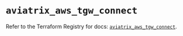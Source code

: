# `aviatrix_aws_tgw_connect`

Refer to the Terraform Registry for docs: [`aviatrix_aws_tgw_connect`](https://registry.terraform.io/providers/aviatrixsystems/aviatrix/8.1.10/docs/resources/aws_tgw_connect).
